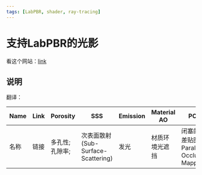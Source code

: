 ```yaml
---
tags: [LabPBR, shader, ray-tracing]
---
```




# 支持LabPBR的光影

看这个网站：[link](https://wiki.shaderlabs.org/wiki/LabPBR_Supported_Packs)

## 说明

翻译：

| Name | Link | Porosity       | SSS                                | Emission | Material AO    | POM                                         | Hardcoded Metals     | LabPBR Version |
| ---- | ---- | -------------- | ---------------------------------- | -------- | -------------- | ------------------------------------------- | -------------------- | -------------- |
| 名称 | 链接 | 多孔性;孔隙率; | 次表面散射(Sub-Surface-Scattering) | 发光     | 材质环境光遮挡 | 闭塞的视差贴图 - Parallax Occlusion Mapping | 硬编码金属（不确定） | LabPBR版本     |
